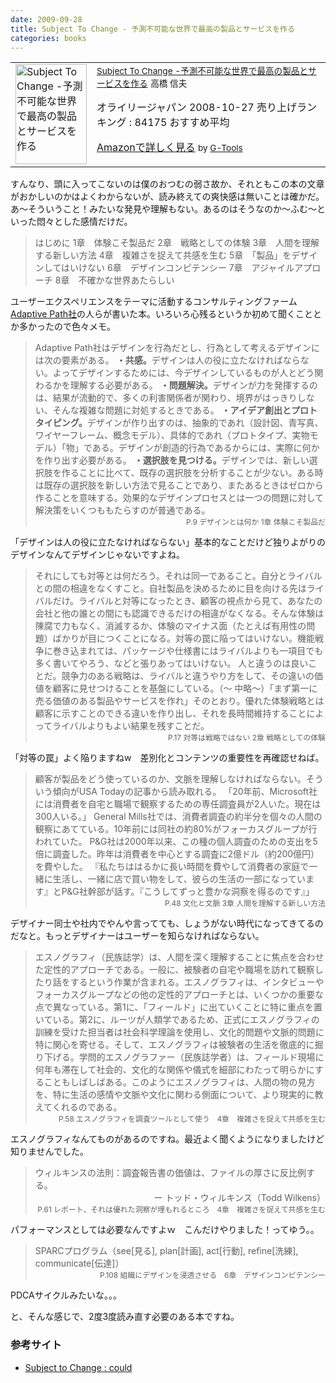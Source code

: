 ```yaml
---
date: 2009-09-28
title: Subject To Change - 予測不可能な世界で最高の製品とサービスを作る
categories: books
---
```

<table border="0" cellpadding="5">
<tbody>
<tr>
<td valign="top"><a href="http://www.amazon.co.jp/exec/obidos/ASIN/4873113857/warikiru-22/ref=nosim/" target="_blank"><img class="fig" src="http://ecx.images-amazon.com/images/I/51Ckb3wB3sL._SL160_.jpg" border="0" alt="Subject To Change -予測不可能な世界で最高の製品とサービスを作る" width="114" height="160" /></a></td>
<td valign="top"><span style="font-size: 85%;"><a href="http://www.amazon.co.jp/Subject-Change-%E4%BA%88%E6%B8%AC%E4%B8%8D%E5%8F%AF%E8%83%BD%E3%81%AA%E4%B8%96%E7%95%8C%E3%81%A7%E6%9C%80%E9%AB%98%E3%81%AE%E8%A3%BD%E5%93%81%E3%81%A8%E3%82%B5%E3%83%BC%E3%83%93%E3%82%B9%E3%82%92%E4%BD%9C%E3%82%8B-Peter-Merholz/dp/4873113857%3FSubscriptionId%3D15SMZCTB9V8NGR2TW082%26tag%3Dwarikiru-22%26linkCode%3Dxm2%26camp%3D2025%26creative%3D165953%26creativeASIN%3D4873113857" target="_blank">Subject To Change
-予測不可能な世界で最高の製品とサービスを作る</a><img src="http://www.assoc-amazon.jp/e/ir?t=warikiru-22&amp;l=ur2&amp;o=9" border="0" alt="" width="1" height="1" />
高橋 信夫</span>

オライリージャパン  2008-10-27
売り上げランキング : 84175
おすすめ平均  <img src="http://g-images.amazon.com/images/G/01/detail/stars-4-5.gif" alt="" />

<a href="http://www.amazon.co.jp/Subject-Change-%E4%BA%88%E6%B8%AC%E4%B8%8D%E5%8F%AF%E8%83%BD%E3%81%AA%E4%B8%96%E7%95%8C%E3%81%A7%E6%9C%80%E9%AB%98%E3%81%AE%E8%A3%BD%E5%93%81%E3%81%A8%E3%82%B5%E3%83%BC%E3%83%93%E3%82%B9%E3%82%92%E4%BD%9C%E3%82%8B-Peter-Merholz/dp/4873113857%3FSubscriptionId%3D15SMZCTB9V8NGR2TW082%26tag%3Dwarikiru-22%26linkCode%3Dxm2%26camp%3D2025%26creative%3D165953%26creativeASIN%3D4873113857" target="_blank">Amazonで詳しく見る</a> <span style="font-size: 85%;">by <a href="http://www.goodpic.com/mt/aws/index.html">G-Tools</a></span></td>
</tr>
</tbody>
</table>
すんなり、頭に入ってこないのは僕のおつむの弱さ故か、それともこの本の文章がおかしいのかはよくわからないが、読み終えての爽快感は無いことは確かだ。あ〜そういうこと！みたいな発見や理解もない。あるのはそうなのか〜ふむ〜といった悶々とした感情だけだ。
<blockquote>はじめに
1章　体験こそ製品だ
2章　戦略としての体験
3章　人間を理解する新しい方法
4章　複雑さを捉えて共感を生む
5章　「製品」をデザインしてはいけない
6章　デザインコンピテンシー
7章　アジャイルアプローチ
8章　不確かな世界あたらしい</blockquote>
ユーザーエクスペリエンスをテーマに活動するコンサルティングファーム<a href="http://www.designit.jp/archives/2008/07/adaptive_path.html">Adaptive Path社</a>の人らが書いた本。いろいろ心残るというか初めて聞くこととか多かったので色々メモ。
<blockquote>Adaptive Path社はデザインを行為だとし、行為として考えるデザインには次の要素がある。
<span style="font-weight: bold;">・共感。</span>デザインは人の役に立たなければならない。よってデザインするためには、今デザインしているものが人とどう関わるかを理解する必要がある。
<span style="font-weight: bold;">・問題解決。</span>デザインが力を発揮するのは、結果が流動的で、多くの利害関係者が関わり、境界がはっきりしない、そんな複雑な問題に対処するときである。
<span style="font-weight: bold;">・アイデア創出とプロトタイピング。</span>デザインが作り出すのは、抽象的であれ（設計図、青写真、ワイヤーフレーム、概念モデル）、具体的であれ（プロトタイプ、実物モデル）「物」である。デザインが創造的行為であるからには、実際に何かを作り出す必要がある。
<span style="font-weight: bold;">・選択肢を見つける。</span>デザインでは、新しい選択肢を作ることに比べて、既存の選択肢を分析することが少ない。ある時は既存の選択肢を新しい方法で見ることであり、またあるときはゼロから作ることを意味する。効果的なデザインプロセスとは一つの問題に対して解決策をいくつももたらすのが普通である。
<div style="text-align: right;"><span style="font-size: 85%;">P.9 デザインとは何か  1章 体験こそ製品だ</span></div></blockquote>
<div style="text-align: left;">

「デザインは人の役に立たなければならない」基本的なことだけど独りよがりのデザインなんてデザインじゃないですよね。

<span style="font-size: 85%;"> </span>

</div>
<blockquote>それにしても対等とは何だろう。それは同一であること。自分とライバルとの間の相違をなくすこと。自社製品を決めるために目を向ける先はライバルだけ。ライバルと対等になったとき、顧客の視点から見て、あなたの会社と他の誰との間にも認識できるだけの相違がなくなる。そんな体験は陳腐で力もなく、消滅するか、体験のマイナス面（たとえば有用性の問題）ばかりが目につくことになる。対等の罠に陥ってはいけない。機能戦争に巻き込まれては、パッケージや仕様書にはライバルよりも一項目でも多く書いてやろう、などと張りあってはいけない。
人と違うのは良いことだ。競争力のある戦略は、ライバルと違うやり方をして、その違いの価値を顧客に見せつけることを基盤にしている。（〜 中略〜）「まず第一に売る価値のある製品やサービスを作れ」そのとおり。優れた体験戦略とは顧客に示すことのできる違いを作り出し、それを長時間維持することによってライバルよりもよい結果を残すことだ。
<div style="text-align: right;"><span style="font-size: 85%;">P.17 対等は戦略ではない  2章 戦略としての体験</span></div></blockquote>
「対等の罠」よく陥りますねw　差別化とコンテンツの重要性を再確認せねば。
<blockquote>顧客が製品をどう使っているのか、文脈を理解しなければならない。そういう傾向がUSA Todayの記事から読み取れる。
「20年前、Microsoft社には消費者を自宅と職場で観察するための専任調査員が2人いた。現在は300人いる。」
General Mills社では、消費者調査の約半分を個々の人間の観察にあてている。10年前には同社の約80%がフォーカスグループが行われていた。
P&amp;G社は2000年以来、この種の個人調査のための支出を5倍に調査した。昨年は消費者を中心とする調査に2億ドル（約200億円）を費やした。
『私たちははるかに長い時間を費やして消費者の家庭で一緒に生活し、一緒に店で買い物をして、彼らの生活の一部になっています』とP&amp;G社幹部が話す。『こうしてずっと豊かな洞察を得るのです』」
<div style="text-align: right;"><span style="font-size: 85%;">P.48 文化と文脈  3章 人間を理解する新しい方法</span></div></blockquote>
デザイナー同士や社内でやんや言ってても、しょうがない時代になってきてるのだなと。もっとデザイナーはユーザーを知らなければならない。
<blockquote>エスノグラフィ（民族誌学）は、人間を深く理解することに焦点を合わせた定性的アプローチである。一般に、被験者の自宅や職場を訪れて観察したり話をするという作業が含まれる。エスノグラフィは、インタビューやフォーカスグループなどの他の定性的アプローチとは、いくつかの重要な点で異なっている。第1に、「フィールド」に出ていくことに特に重点を置いている。第2に、ルーツが人類学であるため、正式にエスノグラフィの訓練を受けた担当者は社会科学理論を使用し、文化的問題や文脈的問題に特に関心を寄せる。そして、エスノグラフィは被験者の生活を徹底的に掘り下げる。学問的エスノグラファー（民族誌学者）は、フィールド現場に何年も滞在して社会的、文化的な関係や儀式を細部にわたって明らかにすることもしばしばある。このようにエスノグラフィは、人間の物の見方を、特に生活の感情や文脈や文化に関わる側面について、より現実的に教えてくれるのである。
<div style="text-align: right;"><span style="font-size: 85%;">P.58 エスノグラフィを調査ツールとして使う　4章　複雑さを捉えて共感を生む</span></div></blockquote>
エスノグラフィなんてものがあるのですね。最近よく聞くようになりましたけど知りませんでした。
<blockquote>ウィルキンスの法則：調査報告書の価値は、ファイルの厚さに反比例する。
<div style="text-align: right;">ー トッド・ウィルキンス（Todd Wilkens）</div>
<div style="text-align: right;"><span style="font-size: 85%;">P.61 レポート、それは優れた洞察が埋もれるところ　4章　複雑さを捉えて共感を生む</span></div></blockquote>
パフォーマンスとしては必要なんですよｗ　こんだけやりました！ってゆう。。
<blockquote>SPARCプログラム（see[見る], plan[計画], act[行動], refine[洗練], communicate[伝達]）
<div style="text-align: right;"><span style="font-size: 85%;">P.108 組織にデザインを浸透させる　6章　デザインコンピテンシー</span></div></blockquote>
PDCAサイクルみたいな。。。

と、そんな感じで、2度3度読み直す必要のある本ですね。
<h3>参考サイト</h3>
<ul>
	<li><a href="http://www.yasuhisa.com/could/review/subject-to-change/">Subject to Change : could</a></li>
</ul>
